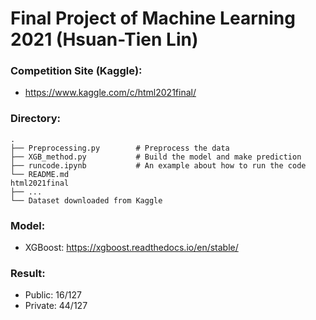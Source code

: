 # Final Project of Machine Learning 2021 (Hsuan-Tien Lin)
### Competition Site (Kaggle): 
- https://www.kaggle.com/c/html2021final/
### Directory:
    .
    ├── Preprocessing.py        # Preprocess the data
    ├── XGB_method.py           # Build the model and make prediction
    ├── runcode.ipynb           # An example about how to run the code
    └── README.md
    html2021final
    ├── ...
    └── Dataset downloaded from Kaggle
### Model: 
- XGBoost: https://xgboost.readthedocs.io/en/stable/
### Result:
- Public: 16/127
- Private: 44/127